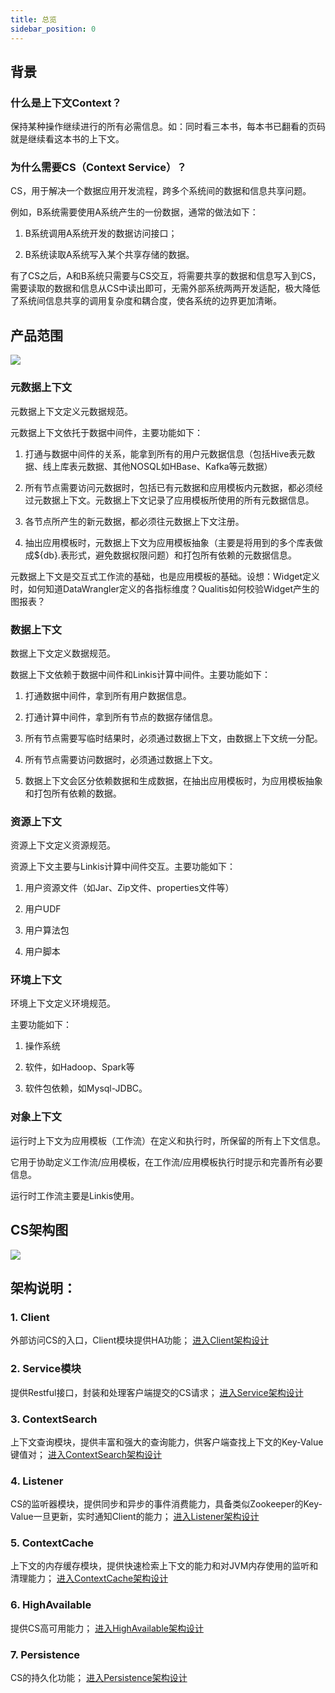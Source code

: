 ```yaml
---
title: 总览
sidebar_position: 0
---
```


## **背景**

### **什么是上下文Context？**

保持某种操作继续进行的所有必需信息。如：同时看三本书，每本书已翻看的页码就是继续看这本书的上下文。

### **为什么需要CS（Context Service）？**

CS，用于解决一个数据应用开发流程，跨多个系统间的数据和信息共享问题。

例如，B系统需要使用A系统产生的一份数据，通常的做法如下：

1. B系统调用A系统开发的数据访问接口；

2. B系统读取A系统写入某个共享存储的数据。

有了CS之后，A和B系统只需要与CS交互，将需要共享的数据和信息写入到CS，需要读取的数据和信息从CS中读出即可，无需外部系统两两开发适配，极大降低了系统间信息共享的调用复杂度和耦合度，使各系统的边界更加清晰。

## **产品范围**

![](/Images-zh/Architecture/Public_Enhancement_Service/ContextService/linkis-contextservice-01.png)

### 元数据上下文

元数据上下文定义元数据规范。

元数据上下文依托于数据中间件，主要功能如下：

1. 打通与数据中间件的关系，能拿到所有的用户元数据信息（包括Hive表元数据、线上库表元数据、其他NOSQL如HBase、Kafka等元数据）

2. 所有节点需要访问元数据时，包括已有元数据和应用模板内元数据，都必须经过元数据上下文。元数据上下文记录了应用模板所使用的所有元数据信息。

3. 各节点所产生的新元数据，都必须往元数据上下文注册。

4. 抽出应用模板时，元数据上下文为应用模板抽象（主要是将用到的多个库表做成\${db}.表形式，避免数据权限问题）和打包所有依赖的元数据信息。

元数据上下文是交互式工作流的基础，也是应用模板的基础。设想：Widget定义时，如何知道DataWrangler定义的各指标维度？Qualitis如何校验Widget产生的图报表？

### 数据上下文

数据上下文定义数据规范。

数据上下文依赖于数据中间件和Linkis计算中间件。主要功能如下：

1. 打通数据中间件，拿到所有用户数据信息。

2. 打通计算中间件，拿到所有节点的数据存储信息。

3. 所有节点需要写临时结果时，必须通过数据上下文，由数据上下文统一分配。

4. 所有节点需要访问数据时，必须通过数据上下文。

5. 数据上下文会区分依赖数据和生成数据，在抽出应用模板时，为应用模板抽象和打包所有依赖的数据。

### 资源上下文

资源上下文定义资源规范。

资源上下文主要与Linkis计算中间件交互。主要功能如下：

1. 用户资源文件（如Jar、Zip文件、properties文件等）

2. 用户UDF

3. 用户算法包

4. 用户脚本

### 环境上下文

环境上下文定义环境规范。

主要功能如下：

1. 操作系统

2. 软件，如Hadoop、Spark等

3. 软件包依赖，如Mysql-JDBC。

### 对象上下文

运行时上下文为应用模板（工作流）在定义和执行时，所保留的所有上下文信息。

它用于协助定义工作流/应用模板，在工作流/应用模板执行时提示和完善所有必要信息。

运行时工作流主要是Linkis使用。

## **CS架构图**

![](/Images-zh/Architecture/Public_Enhancement_Service/ContextService/linkis-contextservice-02.png)

## **架构说明：**

### 1.  Client

外部访问CS的入口，Client模块提供HA功能；
[进入Client架构设计](context-service-client.md)

### 2.  Service模块

提供Restful接口，封装和处理客户端提交的CS请求；
[进入Service架构设计](context-service.md)

### 3.  ContextSearch

上下文查询模块，提供丰富和强大的查询能力，供客户端查找上下文的Key-Value键值对；
[进入ContextSearch架构设计](context-service-search.md)

### 4.  Listener

CS的监听器模块，提供同步和异步的事件消费能力，具备类似Zookeeper的Key-Value一旦更新，实时通知Client的能力；
[进入Listener架构设计](context-service-listener.md)

### 5.  ContextCache

上下文的内存缓存模块，提供快速检索上下文的能力和对JVM内存使用的监听和清理能力；
[进入ContextCache架构设计](context-service-cache.md)

### 6.  HighAvailable

提供CS高可用能力；
[进入HighAvailable架构设计](context-service-highavailable.md)

### 7.  Persistence

CS的持久化功能；
[进入Persistence架构设计](context-service-persistence.md)
